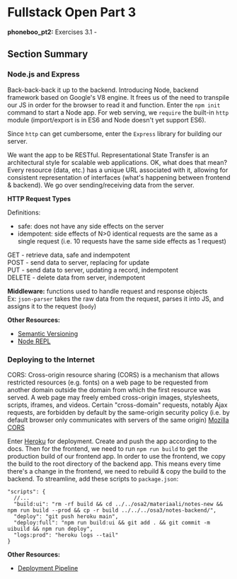 # Fullstack Open Part 3

**phoneboo_pt2:** Exercises 3.1 -

## Section Summary

### Node.js and Express

Back-back-back it up to the backend. Introducing Node, backend framework based on Google's V8 engine. It frees us of the need to transpile our JS in order for the browser to read it and function. Enter the `npm init` command to start a Node app. For web serving, we `require` the built-in `http` module (import/export is in ES6 and Node doesn't yet support ES6).

Since `http` can get cumbersome, enter the `Express` library for building our server.

We want the app to be RESTful. Representational State Transfer is an architectural style for scalable web applications. OK, what does that mean? Every resource (data, etc.) has a unique URL associated with it, allowing for consistent representation of interfaces (what's happening between frontend & backend). We go over sending/receiving data from the server.

**HTTP Request Types**

Definitions:
 - safe: does not have any side effects on the server
 - idempotent: side effects of N>0 identical requests are the same as a single request (i.e. 10 requests have the same side effects as 1 request)


GET - retrieve data, safe and indempotent\
POST - send data to server, replacing for update\
PUT - send data to server, updating a record, indempotent\
DELETE - delete data from server, indempotent

**Middleware:** functions used to handle request and response objects\
Ex: `json-parser` takes the raw data from the request, parses it into JS, and assigns it to the request (`body`)

**Other Resources:**
- [Semantic Versioning](https://docs.npmjs.com/about-semantic-versioning)
- [Node REPL](https://nodejs.org/docs/latest-v8.x/api/repl.html)

### Deploying to the Internet

CORS: Cross-origin resource sharing (CORS) is a mechanism that allows restricted resources (e.g. fonts) on a web page to be requested from another domain outside the domain from which the first resource was served. A web page may freely embed cross-origin images, stylesheets, scripts, iframes, and videos. Certain "cross-domain" requests, notably Ajax requests, are forbidden by default by the same-origin security policy (i.e. by default browser only communicates with servers of the same origin) [Mozilla CORS](https://developer.mozilla.org/en-US/docs/Web/HTTP/CORS)

Enter [Heroku](https://devcenter.heroku.com/articles/getting-started-with-nodejs) for deployment. Create and push the app according to the docs. Then for the frontend, we need to run `npm run build` to get the production build of our frontend app. In order to use the frontend, we copy the build to the root directory of the backend app. This means every time there's a change in the frontend, we need to rebuild & copy the build to the backend. To streamline, add these scripts to `package.json`:

```
"scripts": {
  //...
  "build:ui": "rm -rf build && cd ../../osa2/materiaali/notes-new && npm run build --prod && cp -r build ../../../osa3/notes-backend/",
  "deploy": "git push heroku main",
  "deploy:full": "npm run build:ui && git add . && git commit -m uibuild && npm run deploy",    
  "logs:prod": "heroku logs --tail"
}
```

**Other Resources:**
- [Deployment Pipeline](https://martinfowler.com/bliki/DeploymentPipeline.html)
